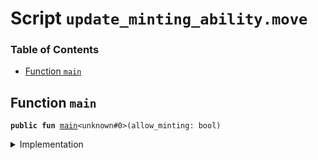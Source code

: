 
<a name="SCRIPT"></a>

# Script `update_minting_ability.move`

### Table of Contents

-  [Function `main`](#SCRIPT_main)



<a name="SCRIPT_main"></a>

## Function `main`



<pre><code><b>public</b> <b>fun</b> <a href="#SCRIPT_main">main</a>&lt;unknown#0&gt;(allow_minting: bool)
</code></pre>



<details>
<summary>Implementation</summary>


<pre><code><b>fun</b> <a href="#SCRIPT_main">main</a>&lt;Currency&gt;(allow_minting: bool) {
    <a href="../../modules/doc/libra.md#0x0_Libra_update_minting_ability">Libra::update_minting_ability</a>&lt;Currency&gt;(allow_minting)
}
</code></pre>



</details>

